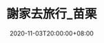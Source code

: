 ---
title: "謝家去旅行_苗栗"
date: 2020-11-03T20:00:00+08:00
draft: true
type: posts
tags: ["Travel"]
slug: "miaoli"
---